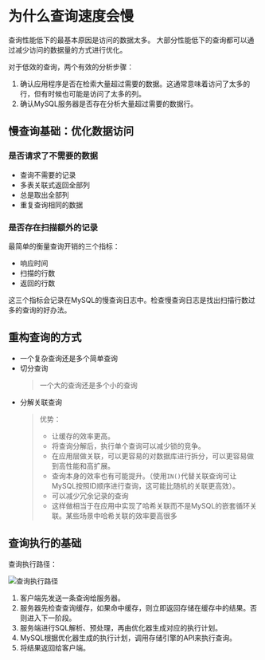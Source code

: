 # 为什么查询速度会慢
查询性能低下的最基本原因是访问的数据太多。
大部分性能低下的查询都可以通过减少访问的数据量的方式进行优化。

对于低效的查询，两个有效的分析步骤：
1. 确认应用程序是否在检索大量超过需要的数据。这通常意味着访问了太多的行，但有时候也可能是访问了太多的列。
2. 确认MySQL服务器是否存在分析大量超过需要的数据行。
## 慢查询基础：优化数据访问
### 是否请求了不需要的数据
- 查询不需要的记录
- 多表关联式返回全部列
- 总是取出全部列
- 重复查询相同的数据
### 是否存在扫描额外的记录
最简单的衡量查询开销的三个指标：
- 响应时间
- 扫描的行数
- 返回的行数

这三个指标会记录在MySQL的慢查询日志中。检查慢查询日志是找出扫描行数过多的查询的好办法。
## 重构查询的方式
- 一个复杂查询还是多个简单查询
- 切分查询
  > 一个大的查询还是多个小的查询
- 分解关联查询
  > 优势：
  > - 让缓存的效率更高。
  > - 将查询分解后，执行单个查询可以减少锁的竞争。
  > - 在应用层做关联，可以更容易的对数据库进行拆分，可以更容易做到高性能和高扩展。
  > - 查询本身的效率也有可能提升。（使用`IN()`代替关联查询可让MySQL按照ID顺序进行查询，这可能比随机的关联更高效）。
  > - 可以减少冗余记录的查询
  > - 这样做相当于在应用中实现了哈希关联而不是MySQL的嵌套循环关联。某些场景中哈希关联的效率要高很多
## 查询执行的基础
查询执行路径：

![查询执行路径](http://www.ffeiyang.top/MySQL-select-path.png)
1. 客户端先发送一条查询给服务器。
2. 服务器先检查查询缓存，如果命中缓存，则立即返回存储在缓存中的结果。否则进入下一阶段。
3. 服务端进行SQL解析、预处理，再由优化器生成对应的执行计划。
4. MySQL根据优化器生成的执行计划，调用存储引擎的API来执行查询。
5. 将结果返回给客户端。

